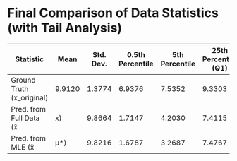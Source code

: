 # Final Comparison of Data Statistics (with Tail Analysis)

| Statistic | Mean | Std. Dev. | 0.5th Percentile | 5th Percentile | 25th Percentile (Q1) | Median (50th) | 75th Percentile (Q3) | 95th Percentile | 99.5th Percentile |
|---|---|---|---|---|---|---|---|---|---|
| Ground Truth (x_original) | 9.9120 | 1.3774 | 6.9376 | 7.5352 | 9.3303 | 9.5952 | 10.8430 | 11.9898 | 12.3601 |
| Pred. from Full Data (x̃|x) | 9.8664 | 1.7147 | 4.2030 | 7.4115 | 9.0734 | 9.8774 | 10.6722 | 12.2501 | 15.6220 |
| Pred. from MLE (x̃|μ*) | 9.8216 | 1.6787 | 3.2687 | 7.4767 | 9.0482 | 9.8477 | 10.6482 | 12.1300 | 15.3490 |